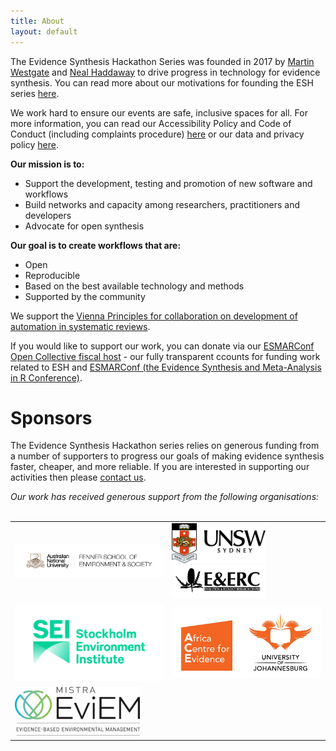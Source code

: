 ```yaml
---
title: About
layout: default
---
```

The Evidence Synthesis Hackathon Series was founded in 2017 by <a href="/people/Westgate-Martin">Martin Westgate</a> and <a href="/people/Haddaway-Neal">Neal Haddaway</a> to drive progress in technology for evidence synthesis. You can read more about our motivations for founding the ESH series <a href="/2019/01/17/what_is_the_esh.html">here</a>.

We work hard to ensure our events are safe, inclusive spaces for all. For more information, you can read our Accessibility Policy and Code of Conduct (including complaints procedure) <a href="/about/accessibility_and_codeofconduct.html">here</a> or our data and privacy policy <a href="/about/data_and_privacy.html">here</a>.

<b>Our mission is to:</b>
<ul>
  <li>Support the development, testing and promotion of new software and workflows</li>
  <li>Build networks and capacity among researchers, practitioners and developers</li>
  <li>Advocate for open synthesis</li>
</ul>

<b>Our goal is to create workflows that are:</b>
<ul>
  <li>Open</li>
  <li>Reproducible</li>
  <li>Based on the best available technology and methods</li>
  <li>Supported by the community</li>
</ul>

We support the <a href="https://systematicreviewsjournal.biomedcentral.com/articles/10.1186/s13643-018-0740-7">Vienna Principles for collaboration on development of automation in systematic reviews</a>.  

If you would like to support our work, you can donate via our [ESMARConf Open Collective fiscal host](https://opencollective.com/esmarconf) - our fully transparent ccounts for funding work related to ESH and [ESMARConf (the Evidence Synthesis and Meta-Analysis in R Conference)](https://esmarconf.github.io).  


# Sponsors
The Evidence Synthesis Hackathon series relies on generous funding from a number of supporters to progress our goals of making evidence synthesis faster, cheaper, and more reliable. If you are interested in supporting our activities then please <a href="mailto:eshackathon@gmail.com">contact us</a>.

<div class="center"><em>Our work has received generous support from the following organisations:</em>
</div><br>

<table>
  <tr>
    <td>
      <a href="http://www.fennerschool.anu.edu.au">
        <img align="centre" width="300"
          src="/assets/images/sponsors/ANU_Fenner_landscape.jpg"
          alt="Fenner School ANU"
        />
      </a>
    </td>
    <td>
      <a href="http://www.unsw.edu.au">
        <img align="centre" width="150"
          src="/assets/images/sponsors/UNSW.png"
          alt="UNSW"
        />
      </a>
      <a href="http://www.unsw.edu.au">
        <img align="centre" width="150"
          src="/assets/images/sponsors/UNSW_EERC.png"
          alt="UNSW EERC"
        />
      </a>
    </td>
  </tr>
  <tr>
    <td>
      <a href="https://www.sei.org">
        <img align="centre" width="300"
          src="/assets/images/sponsors/SEI.png"
          alt="Stockholm Environment Institute"
        />
      </a>
    </td>
    <td>
      <a href="https://africacentreforevidence.org">
        <img align="centre" width="300"
          src="/assets/images/sponsors/ACE_UJ.png"
          alt="Africa Centre for Evidence"
        />
      </a>
    </td>
  </tr>
  <tr>
    <td>
      <a href="http://eviem.se/en/home/">
        <img align="centre" width="200"
          src="/assets/images/sponsors/MISTRA.png"
          alt="MISTRA EviEM"
        />
      </a>
    </td>
  </tr>